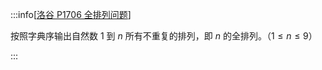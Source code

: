 :::info[[洛谷 P1706 全排列问题](https://www.luogu.com.cn/problem/P1706)]

按照字典序输出自然数 $1$ 到 $n$ 所有不重复的排列，即 $n$ 的全排列。（$1\le n\le9$）

:::
